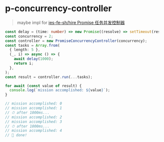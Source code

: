# p-concurrency-controller

> maybe impl for [ies-fe-sh/hire Promise 任务并发控制器](https://github.com/ies-fe-sh/hire/tree/master/promise-concurrency)

```ts
const delay = (time: number) => new Promise((resolve) => setTimeout(resolve, time));
const concurrency = 2;
const controller = new PromiseConcurrencyController(concurrency);
const tasks = Array.from(
  { length: 5 },
  (_, i) => async () => {
    await delay(1000);
    return i;
  },
);
const result = controller.run(...tasks);

for await (const value of result) {
  console.log(`mission accomplished: ${value}`);
}

// mission accomplished: 0
// mission accomplished: 1
// ⏱ after 1000ms...
// mission accomplished: 2
// mission accomplished: 3
// ⏱ after 1000ms...
// mission accomplished: 4
// 🎉 done!
```
